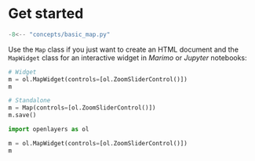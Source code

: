 # Get started

```python
-8<-- "concepts/basic_map.py"
```

Use the `Map` class if you just want to create an HTML document and the `MapWidget` class for an interactive
widget in _Marimo_ or _Jupyter_ notebooks:

```python
# Widget
m = ol.MapWidget(controls=[ol.ZoomSliderControl()])
m

# Standalone
m = Map(controls=[ol.ZoomSliderControl()])
m.save()
```

```python {marimo display_code=true}
import openlayers as ol

m = ol.MapWidget(controls=[ol.ZoomSliderControl()])
m
```
